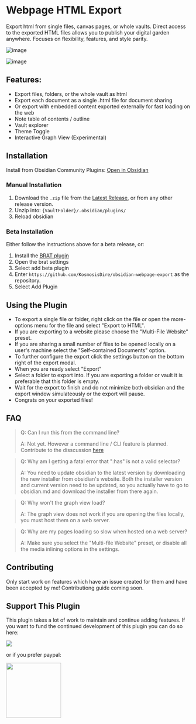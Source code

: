 # Webpage HTML Export

Export html from single files, canvas pages, or whole vaults. Direct access to the exported HTML files allows you to publish your digital garden anywhere. Focuses on flexibility, features, and style parity.

![image](https://github.com/KosmosisDire/obsidian-webpage-export/assets/39423700/bbb97fda-7a11-4b47-9e54-efc5e907d51f)

![image](https://github.com/KosmosisDire/obsidian-webpage-export/assets/39423700/0079b11a-45c1-4c36-a6d5-bad5bc229905)


## Features:
- Export files, folders, or the whole vault as html
- Export each document as a single .html file for document sharing
- Or export with embedded content exported externally for fast loading on the web
- Note table of contents / outline
- Vault explorer
- Theme Toggle
- Interactive Graph View (Experimental)

## Installation

Install from Obsidian Community Plugins: [Open in Obsidian](https://obsidian.md/plugins?id=webpage-html-export)

### Manual Installation

1. Download the `.zip` file from the [Latest Release](https://github.com/KosmosisDire/obsidian-webpage-export/releases/latest), or from any other release version.
2. Unzip into: `{VaultFolder}/.obsidian/plugins/`
3. Reload obsidian

### Beta Installation

Either follow the instructions above for a beta release, or:

1. Install the [BRAT plugin](https://obsidian.md/plugins?id=obsidian42-brat)
2. Open the brat settings
3. Select add beta plugin
4. Enter `https://github.com/KosmosisDire/obsidian-webpage-export` as the repository.
5. Select Add Plugin

## Using the Plugin
- To export a single file or folder, right click on the file or open the more-options menu for the file and select "Export to HTML".
- If you are exporting to a website please choose the "Multi-File Website" preset.
- If you are sharing a small number of files to be opened locally on a user's machine select the "Self-contained Documents" option.
- To further configure the export click the settings button on the bottom right of the export modal.
- When you are ready select "Export"
- Select a folder to export into. If you are exporting a folder or vault it is preferable that this folder is empty.
- Wait for the export to finish and do not minimize both obsidian and the export window simulateously or the export will pause.
- Congrats on your exported files!

## FAQ

> Q: Can I run this from the command line?
>
> A: Not yet. However a command line / CLI feature is planned. Contribute to the disscussion [here](https://github.com/KosmosisDire/obsidian-webpage-export/issues/49)

> Q: Why am I getting a fatal error that ":has" is not a valid selector?
> 
> A: You need to update obsidian to the latest version by downloading the new installer from obsidian's website. Both the installer version and current version need to be updated, so you actually have to go to obsidian.md and download the installer from there again.

> Q: Why won't the graph view load?
> 
> A: The graph view does not work if you are opening the files locally, you must host them on a web server.

> Q: Why are my pages loading so slow when hosted on a web server?
> 
> A: Make sure you select the "Multi-file Website" preset, or disable all the media inlining options in the settings.

## Contributing

Only start work on features which have an issue created for them and have been accepted by me!
Contributiong guide coming soon.

## Support This Plugin

This plugin takes a lot of work to maintain and continue adding features. If you want to fund the continued development of this plugin you can do so here:

<a href="https://www.buymeacoffee.com/nathangeorge"><img src="https://img.buymeacoffee.com/button-api/?text=Buy me a coffee&emoji=&slug=nathangeorge&button_colour=6a8695&font_colour=ffffff&font_family=Poppins&outline_colour=000000&coffee_colour=FFDD00"></a>

or if you prefer paypal: 

<a href="https://www.paypal.com/donate/?business=HHQBAXQQXT84Q&no_recurring=0&item_name=Hey+%F0%9F%91%8B+I+am+a+Computer+Science+student+working+on+obsidian+plugins.+Thanks+for+your+support%21&currency_code=USD"><img src="https://pics.paypal.com/00/s/MGNjZDA4MDItYzk3MC00NTQ1LTg4ZDAtMzM5MTc4ZmFlMGIy/file.PNG" style="width: 150px;"></a>
